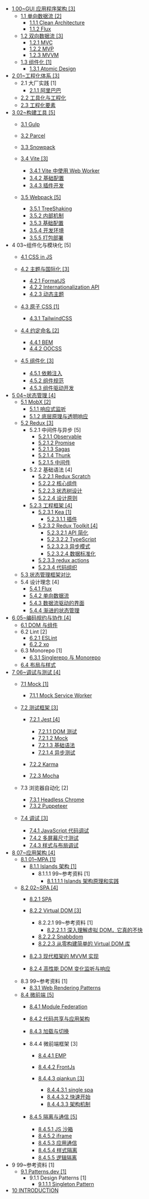   - [1 00~GUI 应用程序架构 [3]](/00~GUI%20应用程序架构/README.md)
    - [1.1 单向数据流 [2]](/00~GUI%20应用程序架构/单向数据流/README.md)
      - [1.1.1 Clean Architecture](/00~GUI%20应用程序架构/单向数据流/Clean%20Architecture.md)
      - [1.1.2 Flux](/00~GUI%20应用程序架构/单向数据流/Flux.md)
    - [1.2 双向数据流 [3]](/00~GUI%20应用程序架构/双向数据流/README.md)
      - [1.2.1 MVC](/00~GUI%20应用程序架构/双向数据流/MVC.md)
      - [1.2.2 MVP](/00~GUI%20应用程序架构/双向数据流/MVP.md)
      - [1.2.3 MVVM](/00~GUI%20应用程序架构/双向数据流/MVVM.md)
    - [1.3 组件化 [1]](/00~GUI%20应用程序架构/组件化/README.md)
      - [1.3.1 Atomic Design](/00~GUI%20应用程序架构/组件化/Atomic%20Design.md)
  - [2 01~工程化体系 [3]](/01~工程化体系/README.md)
    - 2.1 大厂实践 [1]
      - [2.1.1 阿里巴巴](/01~工程化体系/大厂实践/阿里巴巴.md)
    - [2.2 工具化与工程化](/01~工程化体系/工具化与工程化.md)
    - [2.3 工程化要素](/01~工程化体系/工程化要素.md)
  - [3 02~构建工具 [5]](/02~构建工具/README.md)
    - [3.1 Gulp](/02~构建工具/Gulp/README.md)
      
    - [3.2 Parcel](/02~构建工具/Parcel/README.md)
      
    - [3.3 Snowpack](/02~构建工具/Snowpack/README.md)
      
    - [3.4 Vite [3]](/02~构建工具/Vite/README.md)
      - [3.4.1 Vite 中使用 Web Worker](/02~构建工具/Vite/Vite%20中使用%20Web%20Worker.md)
      - [3.4.2 基础配置](/02~构建工具/Vite/基础配置.md)
      - [3.4.3 插件开发](/02~构建工具/Vite/插件开发.md)
    - [3.5 Webpack [5]](/02~构建工具/Webpack/README.md)
      - [3.5.1 TreeShaking](/02~构建工具/Webpack/TreeShaking.md)
      - [3.5.2 内部机制](/02~构建工具/Webpack/内部机制.md)
      - [3.5.3 基础配置](/02~构建工具/Webpack/基础配置.md)
      - [3.5.4 开发环境](/02~构建工具/Webpack/开发环境.md)
      - [3.5.5 打包部署](/02~构建工具/Webpack/打包部署.md)
  - 4 03~组件化与模块化 [5]
    - [4.1 CSS in JS](/03~组件化与模块化/CSS-in-JS/README.md)
      
    - [4.2 主题与国际化 [3]](/03~组件化与模块化/主题与国际化/README.md)
      - [4.2.1 FormatJS](/03~组件化与模块化/主题与国际化/FormatJS.md)
      - [4.2.2 Internationalization API](/03~组件化与模块化/主题与国际化/Internationalization%20API.md)
      - [4.2.3 动态主题](/03~组件化与模块化/主题与国际化/动态主题.md)
    - [4.3 原子 CSS [1]](/03~组件化与模块化/原子%20CSS/README.md)
      - [4.3.1 TailwindCSS](/03~组件化与模块化/原子%20CSS/TailwindCSS.md)
    - [4.4 约定命名 [2]](/03~组件化与模块化/约定命名/README.md)
      - [4.4.1 BEM](/03~组件化与模块化/约定命名/BEM.md)
      - [4.4.2 OOCSS](/03~组件化与模块化/约定命名/OOCSS.md)
    - [4.5 组件化 [3]](/03~组件化与模块化/组件化/README.md)
      - [4.5.1 依赖注入](/03~组件化与模块化/组件化/依赖注入.md)
      - [4.5.2 组件规范](/03~组件化与模块化/组件化/组件规范.md)
      - [4.5.3 组件驱动开发](/03~组件化与模块化/组件化/组件驱动开发.md)
  - [5 04~状态管理 [4]](/04~状态管理/README.md)
    - [5.1 MobX [2]](/04~状态管理/MobX/README.md)
      - [5.1.1 响应式监听](/04~状态管理/MobX/响应式监听.md)
      - [5.1.2 底层原理与透明响应](/04~状态管理/MobX/底层原理与透明响应.md)
    - [5.2 Redux [3]](/04~状态管理/Redux/README.md)
      - 5.2.1 中间件与异步 [5]
        - [5.2.1.1 Observable](/04~状态管理/Redux/中间件与异步/Observable.md)
        - [5.2.1.2 Promise](/04~状态管理/Redux/中间件与异步/Promise.md)
        - [5.2.1.3 Sagas](/04~状态管理/Redux/中间件与异步/Sagas.md)
        - [5.2.1.4 Thunk](/04~状态管理/Redux/中间件与异步/Thunk.md)
        - [5.2.1.5 中间件](/04~状态管理/Redux/中间件与异步/中间件.md)
      - 5.2.2 基础语法 [4]
        - [5.2.2.1 Redux Scratch](/04~状态管理/Redux/基础语法/Redux%20Scratch.md)
        - [5.2.2.2 核心组件](/04~状态管理/Redux/基础语法/核心组件.md)
        - [5.2.2.3 状态树设计](/04~状态管理/Redux/基础语法/状态树设计.md)
        - [5.2.2.4 设计原则](/04~状态管理/Redux/基础语法/设计原则.md)
      - [5.2.3 工程框架 [4]](/04~状态管理/Redux/工程框架/README.md)
        - [5.2.3.1 Kea [1]](/04~状态管理/Redux/工程框架/Kea/README.md)
          - [5.2.3.1.1 插件](/04~状态管理/Redux/工程框架/Kea/插件.md)
        - [5.2.3.2 Redux Toolkit [4]](/04~状态管理/Redux/工程框架/Redux%20Toolkit/README.md)
          - [5.2.3.2.1 API 简化](/04~状态管理/Redux/工程框架/Redux%20Toolkit/API%20简化.md)
          - [5.2.3.2.2 TypeScript](/04~状态管理/Redux/工程框架/Redux%20Toolkit/TypeScript.md)
          - [5.2.3.2.3 异步模式](/04~状态管理/Redux/工程框架/Redux%20Toolkit/异步模式.md)
          - [5.2.3.2.4 数据标准化](/04~状态管理/Redux/工程框架/Redux%20Toolkit/数据标准化.md)
        - [5.2.3.3 redux actions](/04~状态管理/Redux/工程框架/redux-actions.md)
        - [5.2.3.4 代码组织](/04~状态管理/Redux/工程框架/代码组织.md)
    - [5.3 状态管理框架对比](/04~状态管理/状态管理框架对比.md)
    - 5.4 设计理念 [4]
      - [5.4.1 Flux](/04~状态管理/设计理念/Flux.md)
      - [5.4.2 单向数据流](/04~状态管理/设计理念/单向数据流.md)
      - [5.4.3 数据流驱动的界面](/04~状态管理/设计理念/数据流驱动的界面.md)
      - [5.4.4 渐进的状态管理](/04~状态管理/设计理念/渐进的状态管理.md)
  - [6 05~编码规约与协作 [4]](/05~编码规约与协作/README.md)
    - [6.1 DOM 与组件](/05~编码规约与协作/DOM%20与组件.md)
    - 6.2 Lint [2]
      - [6.2.1 ESLint](/05~编码规约与协作/Lint/ESLint.md)
      - [6.2.2 xo](/05~编码规约与协作/Lint/xo.md)
    - 6.3 Monorepo [1]
      - [6.3.1 Singlerepo 与 Monorepo](/05~编码规约与协作/Monorepo/Singlerepo%20与%20Monorepo.md)
    - [6.4 布局与样式](/05~编码规约与协作/布局与样式.md)
  - [7 06~调试与测试 [4]](/06~调试与测试/README.md)
    - [7.1 Mock [1]](/06~调试与测试/Mock/README.md)
      - [7.1.1 Mock Service Worker](/06~调试与测试/Mock/Mock%20Service%20Worker.md)
    - [7.2 测试框架 [3]](/06~调试与测试/测试框架/README.md)
      - [7.2.1 Jest [4]](/06~调试与测试/测试框架/Jest/README.md)
        - [7.2.1.1 DOM 测试](/06~调试与测试/测试框架/Jest/DOM%20测试.md)
        - [7.2.1.2 Mock](/06~调试与测试/测试框架/Jest/Mock.md)
        - [7.2.1.3 基础语法](/06~调试与测试/测试框架/Jest/基础语法.md)
        - [7.2.1.4 异步测试](/06~调试与测试/测试框架/Jest/异步测试.md)
      - [7.2.2 Karma](/06~调试与测试/测试框架/Karma/README.md)
        
      - [7.2.3 Mocha](/06~调试与测试/测试框架/Mocha/README.md)
        
    - 7.3 浏览器自动化 [2]
      - [7.3.1 Headless Chrome](/06~调试与测试/浏览器自动化/Headless-Chrome.md)
      - [7.3.2 Puppeteer](/06~调试与测试/浏览器自动化/Puppeteer.md)
    - [7.4 调试 [3]](/06~调试与测试/调试/README.md)
      - [7.4.1 JavaScript 代码调试](/06~调试与测试/调试/JavaScript%20代码调试.md)
      - [7.4.2 多屏幕尺寸测试](/06~调试与测试/调试/多屏幕尺寸测试.md)
      - [7.4.3 样式与布局调试](/06~调试与测试/调试/样式与布局调试.md)
  - [8 07~应用架构 [4]](/07~应用架构/README.md)
    - [8.1 01~MPA [1]](/07~应用架构/01~MPA/README.md)
      - [8.1.1 Islands 架构 [1]](/07~应用架构/01~MPA/Islands%20架构/README.md)
        - 8.1.1.1 99~参考资料 [1]
          - [8.1.1.1.1 Islands 架构原理和实践](/07~应用架构/01~MPA/Islands%20架构/99~参考资料/2022-Islands%20架构原理和实践.md)
    - [8.2 02~SPA [4]](/07~应用架构/02~SPA/README.md)
      - [8.2.1 SPA](/07~应用架构/02~SPA/SPA/README.md)
        
      - [8.2.2 Virtual DOM [3]](/07~应用架构/02~SPA/Virtual%20DOM/README.md)
        - 8.2.2.1 99~参考资料 [1]
          - [8.2.2.1.1 深入理解虚拟 DOM，它真的不快](/07~应用架构/02~SPA/Virtual%20DOM/99~参考资料/2018-深入理解虚拟%20DOM，它真的不快.md)
        - [8.2.2.2 Snabbdom](/07~应用架构/02~SPA/Virtual%20DOM/Snabbdom.md)
        - [8.2.2.3 从零构建简单的 Virtual DOM 库](/07~应用架构/02~SPA/Virtual%20DOM/从零构建简单的%20Virtual%20DOM%20库/README.md)
          
      - [8.2.3 现代框架的 MVVM 实现](/07~应用架构/02~SPA/现代框架的%20MVVM%20实现.md)
      - [8.2.4 高性能 DOM 变化监听与响应](/07~应用架构/02~SPA/高性能%20DOM%20变化监听与响应.md)
    - 8.3 99~参考资料 [1]
      - [8.3.1 Web Rendering Patterns](/07~应用架构/99~参考资料/2023-Web%20Rendering%20Patterns.md)
    - [8.4 微前端 [5]](/07~应用架构/微前端/README.md)
      - [8.4.1 Module Federation](/07~应用架构/微前端/Module%20Federation/README.md)
        
      - [8.4.2 代码共享与应用架构](/07~应用架构/微前端/代码共享与应用架构.md)
      - [8.4.3 加载与切换](/07~应用架构/微前端/加载与切换/README.md)
        
      - 8.4.4 微前端框架 [3]
        - [8.4.4.1 EMP](/07~应用架构/微前端/微前端框架/EMP/README.md)
          
        - [8.4.4.2 FrontJs](/07~应用架构/微前端/微前端框架/FrontJs/README.md)
          
        - [8.4.4.3 qiankun [3]](/07~应用架构/微前端/微前端框架/qiankun/README.md)
          - [8.4.4.3.1 single spa](/07~应用架构/微前端/微前端框架/qiankun/single-spa.md)
          - [8.4.4.3.2 快速开始](/07~应用架构/微前端/微前端框架/qiankun/快速开始.md)
          - [8.4.4.3.3 架构机制](/07~应用架构/微前端/微前端框架/qiankun/架构机制.md)
      - [8.4.5 隔离与通信 [5]](/07~应用架构/微前端/隔离与通信/README.md)
        - [8.4.5.1 JS 沙箱](/07~应用架构/微前端/隔离与通信/JS%20沙箱.md)
        - [8.4.5.2 iframe](/07~应用架构/微前端/隔离与通信/iframe.md)
        - [8.4.5.3 应用通信](/07~应用架构/微前端/隔离与通信/应用通信.md)
        - [8.4.5.4 样式隔离](/07~应用架构/微前端/隔离与通信/样式隔离.md)
        - [8.4.5.5 逻辑隔离](/07~应用架构/微前端/隔离与通信/逻辑隔离.md)
  - 9 99~参考资料 [1]
    - [9.1 Patterns.dev [1]](/99~参考资料/Patterns.dev/README.md)
      - 9.1.1 Design Patterns [1]
        - [9.1.1.1 Singleton Pattern](/99~参考资料/Patterns.dev/Design%20Patterns/Singleton%20Pattern.md)
  - [10 INTRODUCTION](/INTRODUCTION.md)